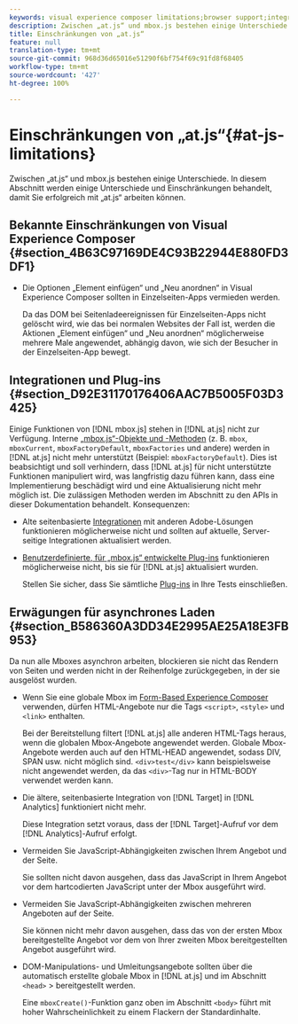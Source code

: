 ```yaml
---
keywords: visual experience composer limitations;browser support;integrations;plugins;asynchronous considerations
description: Zwischen „at.js“ und mbox.js bestehen einige Unterschiede. In diesem Abschnitt werden einige Unterschiede und Einschränkungen behandelt, damit Sie erfolgreich mit „at.js“ arbeiten können.
title: Einschränkungen von „at.js“
feature: null
translation-type: tm+mt
source-git-commit: 968d36d65016e51290f6bf754f69c91fd8f68405
workflow-type: tm+mt
source-wordcount: '427'
ht-degree: 100%

---
```



# Einschränkungen von „at.js“{#at-js-limitations}

Zwischen „at.js“ und mbox.js bestehen einige Unterschiede. In diesem Abschnitt werden einige Unterschiede und Einschränkungen behandelt, damit Sie erfolgreich mit „at.js“ arbeiten können.

## Bekannte Einschränkungen von Visual Experience Composer {#section_4B63C97169DE4C93B22944E880FD3DF1}

* Die Optionen „Element einfügen“ und „Neu anordnen“ in Visual Experience Composer sollten in Einzelseiten-Apps vermieden werden.

   Da das DOM bei Seitenladeereignissen für Einzelseiten-Apps nicht gelöscht wird, wie das bei normalen Websites der Fall ist, werden die Aktionen „Element einfügen“ und „Neu anordnen“ möglicherweise mehrere Male angewendet, abhängig davon, wie sich der Besucher in der Einzelseiten-App bewegt.

## Integrationen und Plug-ins   {#section_D92E31170176406AAC7B5005F03D3425}

Einige Funktionen von [!DNL mbox.js] stehen in [!DNL at.js] nicht zur Verfügung. Interne [„mbox.js“-Objekte und -Methoden](/help/c-target/c-visitor-profile/variables-profiles-parameters-methods.md#section_8C78059D15D9452F95636A5640188537) (z. B. `mbox`, `mboxCurrent`, `mboxFactoryDefault`, `mboxFactories` und andere) werden in [!DNL at.js] nicht mehr unterstützt (Beispiel: `mboxFactoryDefault`). Dies ist beabsichtigt und soll verhindern, dass [!DNL at.js] für nicht unterstützte Funktionen manipuliert wird, was langfristig dazu führen kann, dass eine Implementierung beschädigt wird und eine Aktualisierung nicht mehr möglich ist. Die zulässigen Methoden werden im Abschnitt zu den APIs in dieser Dokumentation behandelt. Konsequenzen:

* Alte seitenbasierte [Integrationen](/help/c-implementing-target/c-implementing-target-for-client-side-web/c-how-atjs-works/target-atjs-integrations.md#concept_C100BC4F073C4B57A608B309D0157B39) mit anderen Adobe-Lösungen funktionieren möglicherweise nicht und sollten auf aktuelle, Server-seitige Integrationen aktualisiert werden.
* [Benutzerdefinierte, für „mbox.js“ entwickelte Plug-ins](/help/c-implementing-target/c-implementing-target-for-client-side-web/t-mbox-download/c-target-atjs-implementation/target-atjs-plugins.md#concept_F5D4C0A4DACF41409CC42FDD93B13FAF) funktionieren möglicherweise nicht, bis sie für [!DNL at.js] aktualisiert wurden.

   Stellen Sie sicher, dass Sie sämtliche [Plug-ins](/help/c-implementing-target/c-implementing-target-for-client-side-web/t-mbox-download/c-target-atjs-implementation/target-atjs-plugins.md#concept_F5D4C0A4DACF41409CC42FDD93B13FAF) in Ihre Tests einschließen.

## Erwägungen für asynchrones Laden {#section_B586360A3DD34E2995AE25A18E3FB953}

Da nun alle Mboxes asynchron arbeiten, blockieren sie nicht das Rendern von Seiten und werden nicht in der Reihenfolge zurückgegeben, in der sie ausgelöst wurden.

* Wenn Sie eine globale Mbox im [Form-Based Experience Composer](/help/c-experiences/experiences.md#section_3643394BD424463C8768F2907DEBCC22) verwenden, dürfen HTML-Angebote nur die Tags `<script>`, `<style>` und `<link>` enthalten.

   Bei der Bereitstellung filtert [!DNL at.js] alle anderen HTML-Tags heraus, wenn die globalen Mbox-Angebote angewendet werden. Globale Mbox-Angebote werden auch auf den HTML-HEAD angewendet, sodass DIV, SPAN usw. nicht möglich sind. `<div>test</div>` kann beispielsweise nicht angewendet werden, da das `<div>`-Tag nur in HTML-BODY verwendet werden kann.

* Die ältere, seitenbasierte Integration von [!DNL Target] in [!DNL Analytics] funktioniert nicht mehr.

   Diese Integration setzt voraus, dass der [!DNL Target]-Aufruf vor dem [!DNL Analytics]-Aufruf erfolgt.

* Vermeiden Sie JavaScript-Abhängigkeiten zwischen Ihrem Angebot und der Seite.

   Sie sollten nicht davon ausgehen, dass das JavaScript in Ihrem Angebot vor dem hartcodierten JavaScript unter der Mbox ausgeführt wird.

* Vermeiden Sie JavaScript-Abhängigkeiten zwischen mehreren Angeboten auf der Seite.

   Sie können nicht mehr davon ausgehen, dass das von der ersten Mbox bereitgestellte Angebot vor dem von Ihrer zweiten Mbox bereitgestellten Angebot ausgeführt wird.

* DOM-Manipulations- und Umleitungsangebote sollten über die automatisch erstellte globale Mbox in [!DNL at.js] und im Abschnitt `<head>` > bereitgestellt werden.

   Eine `mboxCreate()`-Funktion ganz oben im Abschnitt `<body>` führt mit hoher Wahrscheinlichkeit zu einem Flackern der Standardinhalte.

